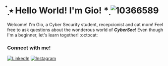 # ๋࣭ ⭑ Hello World! I'm Gio! *࣭   ![10366589](https://github.com/giomatulu/giomatulu/assets/86377800/0569ea8e-8f1e-4b68-9413-e75bb46c41a7)

Welcome! I'm Gio, a Cyber Security student, recepcionist and cat mom! Feel free to ask questions about the wonderous world of ***CyberSec***! Even though I'm a beginner, let's learn together! :octocat: 

### Connect with me!

[![LinkedIn](https://img.shields.io/badge/-LinkedIn-000?style=for-the-badge&logo=linkedin&logoColor=6753B2&color:FFF)](https://www.linkedin.com/in/giovanamatulu/) 
[![Instagram](https://img.shields.io/badge/-Instagram-000?style=for-the-badge&logo=instagram&logoColor=6753B2&color:FFF)](https://www.instagram.com/giomatulu/)

